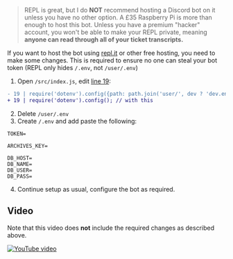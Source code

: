 > REPL is great, but I do **NOT** recommend hosting a Discord bot on it unless you have no other option. A £35 Raspberry Pi is more than enough to host this bot. Unless you have a premium "hacker" account, you won't be able to make your REPL private, meaning **anyone can read through all of your ticket transcripts.**

If you want to host the bot using [repl.it](https://repl.it) or other free hosting, you need to make some changes. This is required to ensure no one can steal your bot token (REPL only hides `/.env`, not `/user/.env`)

1. Open `/src/index.js`, edit [line 19](https://github.com/eartharoid/DiscordTickets/blob/49b5205713517434db89e46549f3fdeb61581490/src/index.js#L19):
```diff
- 19 | require('dotenv').config({path: path.join('user/', dev ? 'dev.env' : '.env')}); // replace this
+ 19 | require('dotenv').config(); // with this
```
2. Delete `/user/.env`
3. Create `/.env` and add paste the following:
```env
TOKEN=

ARCHIVES_KEY=

DB_HOST=
DB_NAME=
DB_USER=
DB_PASS=
```
4. Continue setup as usual, configure the bot as required.

## Video

Note that this video does **not** include the required changes as described above.

[![YouTube video](https://img.youtube.com/vi/k0Y4HBs2Bgk/0.jpg)](https://www.youtube.com/watch?v=k0Y4HBs2Bgk "Make your own Ticket Bot || Discord Ticket Bot || 24/7 Online")
